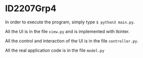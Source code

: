 # ID2207Grp4

In order to execute the program, simply type `$ python3 main.py`.

All the UI is in the file `view.py` and is implemented with tkinter.

All the control and interaction of the UI is in the file `controller.py`.

All the real application code is in the file `model.py`
